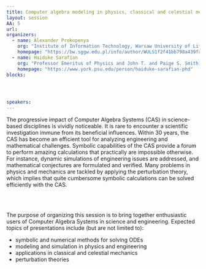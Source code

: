```yaml
---
title: Computer algebra modeling in physics, classical and celestial mechanics, and engineering
layout: session
AA: 5
url:  
organizers:
  - name: Alexander Prokopenya
    org: "Institute of Information Technology, Warsaw University of Life Sciences – SGGW, Poland"
    homepage: "https://bw.sggw.edu.pl/info/author/WULS1f2f41bb798a439fa9afb784a0a33be3"
  - name: Haiduke Sarafian
    org: "Professor Emeritus of Physics and John T. and Paige S. Smith Professor of Science Emeritus, The Pennsylvania State University, USA"
    homepage: "https://www.york.psu.edu/person/haiduke-sarafian-phd"
blocks:
 



speakers: 
---
```


The progressive impact of Computer Algebra Systems (CAS) in science-based disciplines is vividly
noticeable. It is rare to encounter a scientific investigation immune from its beneficial influences.
Within 30 years, the CAS has become an efficient tool for analyzing engineering and mathematical
challenges. Symbolic capabilities of the CAS provide a forum to perform amazing calculations that
practically are impossible otherwise. For instance, dynamic simulations of engineering issues are
addressed, and mathematical conjectures are formulated and verified. Many problems in physics
and mechanics are tackled by applying the perturbation theory, which implies that quite
cumbersome symbolic calculations can be solved efficiently with the CAS.

<br><br>

The purpose of organizing this session is to bring together enthusiastic users of Computer Algebra
Systems in science and engineering. Expected topics of presentations include (but are not limited
to):
* symbolic and numerical methods for solving ODEs
* modeling and simulation in physics and engineering
* applications in classical and celestial mechanics
* perturbation theories
